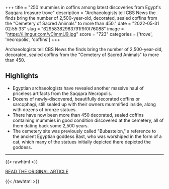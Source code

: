 +++
title = "250 mummies in coffins among latest discoveries from Egypt's Saqqara treasure trove"
description = "Archaeologists tell CBS News the finds bring the number of 2,500-year-old, decorated, sealed coffins from the \"Cemetery of Sacred Animals\" to more than 450."
date = "2022-05-31 02:55:33"
slug = "62958382963791f9f0f76088"
image = "https://i.imgur.com/vCimmU9.jpg"
score = "723"
categories = ['trove', 'necropolis', 'coffins']
+++

Archaeologists tell CBS News the finds bring the number of 2,500-year-old, decorated, sealed coffins from the \"Cemetery of Sacred Animals\" to more than 450.

## Highlights

- Egyptian archaeologists have revealed another massive haul of priceless artifacts from the Saqqara Necropolis.
- Dozens of newly-discovered, beautifully decorated coffins or sarcophagi, still sealed up with their owners mummified inside, along with dozens of bronze statues.
- There have now been more than 450 decorated, sealed coffins containing mummies in good condition discovered at the cemetery, all of them dating back some 2,500 years.
- The cemetery site was previously called "Bubasteion," a reference to the ancient Egyptian goddess Bast, who was worshiped in the form of a cat, which many of the statues initially depicted there depicted the goddess.

---

{{< rawhtml >}}
  <p class="article-category">
    <a target="_blank" href="https://www.cbsnews.com/news/egypt-saqqara-tomb-250-mummies-latest-discoveries-ancient-history/">READ THE ORIGINAL ARTICLE</a>
  </p>
{{< /rawhtml >}}

